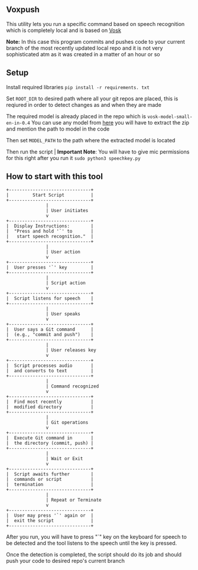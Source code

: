 ## Voxpush
This utility lets you run a specific command based on speech recognition which is completely local and is based on [Vosk](https://alphacephei.com/vosk/)

**Note:** In this case this program commits and pushes code to your current branch of the most recently updated local repo and it is not very sophisticated atm as it was created in a matter of an hour or so

## Setup

Install required libraries
`pip install -r requirements. txt`

Set `ROOT_DIR` to desired path where all your git repos are placed, this is reqiured in order to detect changes as and when they are made

The required model is already placed in the repo which is `vosk-model-small-en-in-0.4`
You can use any model from [here](https://alphacephei.com/vosk/models) you will have to extract the zip and mention the path to model in the code

Then set `MODEL_PATH` to the path where the extracted model is located

Then run the script | **Important Note**: You will have to give mic permissions for this right after you run it
`sudo python3 speechkey.py`

## How to start with this tool

```
+-------------------------------+
|         Start Script          |
+-------------------------------+
               |
               | User initiates
               v
+-------------------------------+
|  Display Instructions:        |
|  "Press and hold '`' to       |
|   start speech recognition."  |
+-------------------------------+
               |
               | User action
               v
+-------------------------------+
|  User presses '`' key         |
+-------------------------------+
               |
               | Script action
               v
+-------------------------------+
|  Script listens for speech    |
+-------------------------------+
               |
               | User speaks
               v
+-------------------------------+
|  User says a Git command      |
|  (e.g., "commit and push")    |
+-------------------------------+
               |
               | User releases key
               v
+-------------------------------+
|  Script processes audio       |
|  and converts to text         |
+-------------------------------+
               |
               | Command recognized
               v
+-------------------------------+
|  Find most recently           |
|  modified directory           |
+-------------------------------+
               |
               | Git operations
               v
+-------------------------------+
|  Execute Git command in       |
|  the directory (commit, push) |
+-------------------------------+
               |
               | Wait or Exit
               v
+-------------------------------+
|  Script awaits further        |
|  commands or script           |
|  termination                  |
+-------------------------------+
               |
               | Repeat or Terminate
               v
+-------------------------------+
|  User may press '`' again or  |
|  exit the script              |
+-------------------------------+
```

After you run, you will have to press "`" key on the keyboard for speech to be detected and the tool listens to the speech until the key is pressed.

Once the detection is completed, the script should do its job and should push your code to desired repo's current branch


